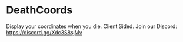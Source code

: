 # DeathCoords
Display your coordinates when you die. Client Sided. Join our Discord: https://discord.gg/Xdc3S8sjMv
